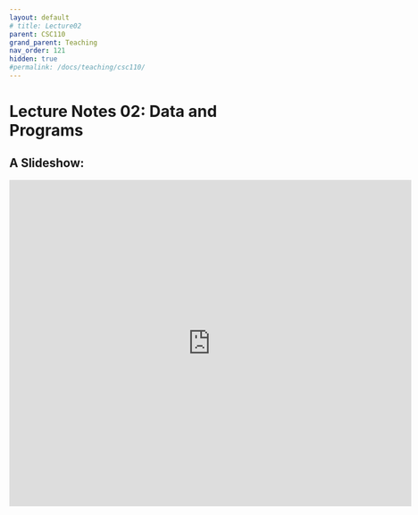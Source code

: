 ```yaml
---
layout: default
# title: Lecture02
parent: CSC110
grand_parent: Teaching
nav_order: 121
hidden: true
#permalink: /docs/teaching/csc110/
---  
```

  

Lecture Notes 02: Data and Programs
===========================================



A Slideshow:
---------------


<iframe src="https://docs.google.com/presentation/d/e/2PACX-1vQVh0BAI7dqfCQ3QxYyUYuhy0v9a_i9I1W4K8PminChm8OE6PiEQ3DgNdUJd8rlwvgEqSXlvgP1zHVP/embed?start=false&loop=false&delayms=60000" frameborder="0" width="720" height="585" allowfullscreen="true" mozallowfullscreen="true" webkitallowfullscreen="true"></iframe>
